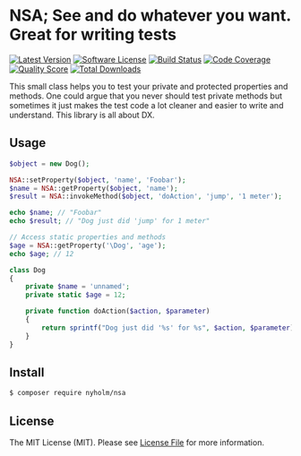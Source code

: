 # NSA; See and do whatever you want. Great for writing tests

[![Latest Version](https://img.shields.io/github/release/Nyholm/NSA.svg?style=flat-square)](https://github.com/Nyholm/NSA/releases)
[![Software License](https://img.shields.io/badge/license-MIT-brightgreen.svg?style=flat-square)](LICENSE)
[![Build Status](https://img.shields.io/travis/Nyholm/NSA/master.svg?style=flat-square)](https://travis-ci.org/Nyholm/NSA)
[![Code Coverage](https://img.shields.io/scrutinizer/coverage/g/Nyholm/NSA.svg?style=flat-square)](https://scrutinizer-ci.com/g/Nyholm/NSA)
[![Quality Score](https://img.shields.io/scrutinizer/g/Nyholm/NSA.svg?style=flat-square)](https://scrutinizer-ci.com/g/Nyholm/NSA)
[![Total Downloads](https://img.shields.io/packagist/dt/nyholm/nsa.svg?style=flat-square)](https://packagist.org/packages/nyholm/nsa)

This small class helps you to test your private and protected properties and methods. One could argue that you never 
should test private methods but sometimes it just makes the test code a lot cleaner and easier to write
and understand. This library is all about DX. 


## Usage

```php
$object = new Dog();

NSA::setProperty($object, 'name', 'Foobar');
$name = NSA::getProperty($object, 'name');
$result = NSA::invokeMethod($object, 'doAction', 'jump', '1 meter');

echo $name; // "Foobar"
echo $result; // "Dog just did 'jump' for 1 meter"

// Access static properties and methods
$age = NSA::getProperty('\Dog', 'age');
echo $age; // 12
```

```php
class Dog
{
    private $name = 'unnamed';
    private static $age = 12;

    private function doAction($action, $parameter)
    {
        return sprintf("Dog just did '%s' for %s", $action, $parameter);
    }
}
```

## Install

``` bash
$ composer require nyholm/nsa
```

## License

The MIT License (MIT). Please see [License File](LICENSE) for more information.
